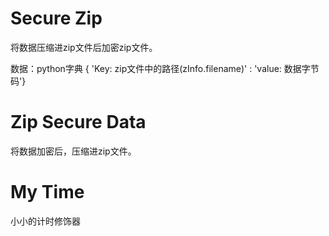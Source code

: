 # Secure Zip
将数据压缩进zip文件后加密zip文件。

数据：python字典 { 'Key: zip文件中的路径(zInfo.filename)' : 'value: 数据字节码'}

# Zip Secure Data
将数据加密后，压缩进zip文件。

# My Time
小小的计时修饰器